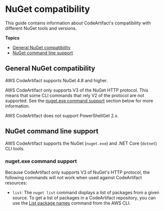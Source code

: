 # NuGet compatibility<a name="nuget-compatibility"></a>

 This guide contains information about CodeArtifact's compatibility with different NuGet tools and versions\. 

**Topics**
+ [General NuGet compatibility](#nuget-version-support)
+ [NuGet command line support](#nuget-command-line-support)

## General NuGet compatibility<a name="nuget-version-support"></a>

AWS CodeArtifact supports NuGet 4\.8 and higher\.

AWS CodeArtifact only supports V3 of the NuGet HTTP protocol\. This means that some CLI commands that rely V2 of the protocol are not supported\. See the [nuget\.exe command support](#nuget-command-support) section below for more information\.

AWS CodeArtifact does not support PowerShellGet 2\.x\.

## NuGet command line support<a name="nuget-command-line-support"></a>

AWS CodeArtifact supports the NuGet \(`nuget.exe`\) and \.NET Core \(`dotnet`\) CLI tools\.

### nuget\.exe command support<a name="nuget-command-support"></a>

Because CodeArtifact only supports V3 of NuGet's HTTP protocol, the following commands will not work when used against CodeArtifact resources:
+ `list`: The `nuget list` command displays a list of packages from a given source\. To get a list of packages in a CodeArtifact repository, you can use the [List package names](list-packages.md) command from the AWS CLI\.